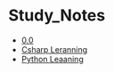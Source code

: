 # Study_Notes

* [0.0](0.0.md)
* [Csharp Leranning](Csharp_leranning.md)
* [Python Leaaning](python_leaaning.md)
